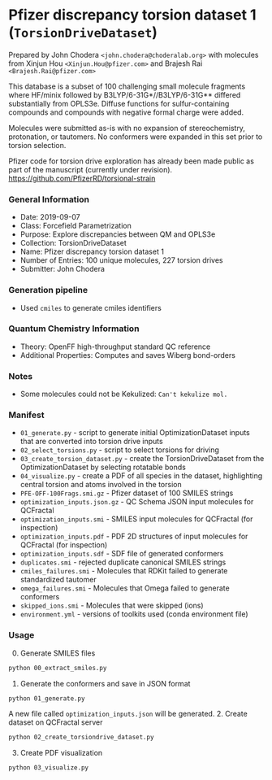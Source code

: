 # Pfizer discrepancy torsion dataset 1 (`TorsionDriveDataset`)

Prepared by John Chodera `<john.chodera@choderalab.org>` with molecules from Xinjun Hou `<Xinjun.Hou@pfizer.com>` and Brajesh Rai `<Brajesh.Rai@pfizer.com>`

This database is a subset of 100 challenging small molecule fragments where HF/minix followed by B3LYP/6-31G*//B3LYP/6-31G** differed substantially from OPLS3e.
Diffuse functions for sulfur-containing compounds and compounds with negative formal charge were added.

Molecules were submitted as-is with no expansion of stereochemistry, protonation, or tautomers.
No conformers were expanded in this set prior to torsion selection.

Pfizer code for torsion drive exploration has already been made public as part of the manuscript (currently under revision).
https://github.com/PfizerRD/torsional-strain

### General Information

 - Date: 2019-09-07
 - Class: Forcefield Parametrization
 - Purpose: Explore discrepancies between QM and OPLS3e
 - Collection: TorsionDriveDataset
 - Name: Pfizer discrepancy torsion dataset 1
 - Number of Entries: 100 unique molecules, 227 torsion drives
 - Submitter: John Chodera

### Generation pipeline

 - Used `cmiles` to generate cmiles identifiers

### Quantum Chemistry Information

 - Theory: OpenFF high-throughput standard QC reference
 - Additional Properties: Computes and saves Wiberg bond-orders

### Notes

 - Some molecules could not be Kekulized: `Can't kekulize mol.`

### Manifest

 - `01_generate.py` - script to generate initial OptimizationDataset inputs that are converted into torsion drive inputs
 - `02_select_torsions.py` - script to select torsions for driving
 - `03_create_torsion_dataset.py` - create the TorsionDriveDataset from the OptimizationDataset by selecting rotatable bonds
 - `04_visualize.py` - create a PDF of all species in the dataset, highlighting central torsion and atoms involved in the torsion
 - `PFE-OFF-100Frags.smi.gz` - Pfizer dataset of 100 SMILES strings
 - `optimization_inputs.json.gz` - QC Schema JSON input molecules for QCFractal
 - `optimization_inputs.smi` - SMILES input molecules for QCFractal (for inspection)
 - `optimization_inputs.pdf` - PDF 2D structures of input molecules for QCFractal (for inspection)
 - `optimization_inputs.sdf` - SDF file of generated conformers
 - `duplicates.smi` - rejected duplicate canonical SMILES strings
 - `cmiles_failures.smi` - Molecules that RDKit failed to generate standardized tautomer
 - `omega_failures.smi` - Molecules that Omega failed to generate conformers
 - `skipped_ions.smi` - Molecules that were skipped (ions)
 - `environment.yml` - versions of toolkits used (conda environment file)

### Usage

0. Generate SMILES files
```bash
python 00_extract_smiles.py
```
1. Generate the conformers and save in JSON format
```bash
python 01_generate.py
```
A new file called `optimization_inputs.json` will be generated.
2. Create dataset on QCFractal server
```bash
python 02_create_torsiondrive_dataset.py
```
3. Create PDF visualization
```bash
python 03_visualize.py
```
